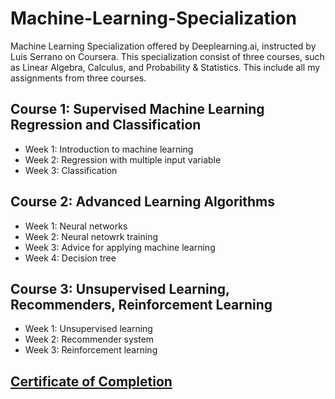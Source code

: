 # Machine-Learning-Specialization

Machine Learning Specialization offered by Deeplearning.ai, instructed by Luis Serrano on Coursera. This specialization consist of three courses, such as Linear Algebra, Calculus, and Probability & Statistics. This include all my assignments from three courses.

## Course 1: Supervised Machine Learning Regression and Classification

- Week 1: Introduction to machine learning
- Week 2: Regression with multiple input variable
- Week 3: Classification

## Course 2: Advanced Learning Algorithms

- Week 1: Neural networks
- Week 2: Neural netowrk training
- Week 3: Advice for applying machine learning
- Week 4: Decision tree

## Course 3: Unsupervised Learning, Recommenders, Reinforcement Learning

- Week 1: Unsupervised learning
- Week 2: Recommender system
- Week 3: Reinforcement learning

## [Certificate of Completion](https://drive.google.com/file/d/1AABW_qjMEqjX3Jqe7q1icva4zL6sLWxv/view?usp=drive_link)
